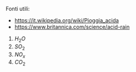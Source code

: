 Fonti utili:
- https://it.wikipedia.org/wiki/Pioggia_acida
- https://www.britannica.com/science/acid-rain

1. $H_2O$
2. $SO_2$
3. $NO_x$
4. $CO_2$

